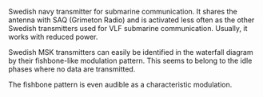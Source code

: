 Swedish navy transmitter for submarine communication. It shares the antenna with SAQ (Grimeton Radio) and is activated less often as the other Swedish transmitters used for VLF submarine communication. Usually, it works with reduced power.

Swedish MSK transmitters can easily be identified in the waterfall diagram by their fishbone-like modulation pattern. This seems to belong to the idle phases where no data are transmitted.

The fishbone pattern is even audible as a characteristic modulation.